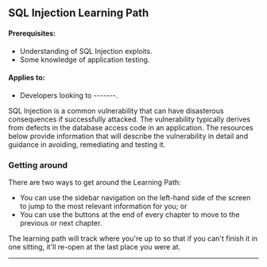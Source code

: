 ## SQL Injection Learning Path

#### Prerequisites:						

* Understanding of SQL Injection exploits.
* Some knowledge of application testing.

#### Applies to:

* Developers looking to -------.


SQL Injection is a common vulnerability that can have disasterous consequences if successfully attacked.  The vulnerability typically derives from defects in the database access code in an application.  The resources below provide information that will describe the vulnerability in detail and guidance in avoiding, remediating and testing it.

### Getting around

 There are two ways to get around the Learning Path:

* You can use the sidebar navigation on the left-hand side of the screen to jump to the most relevant information for you; or
* You can use the buttons at the end of every chapter to move to the previous or next chapter. 

The learning path will track where you're up to so that if you can't finish it in one sitting, it'll re-open at the last place you were at.

* * *
